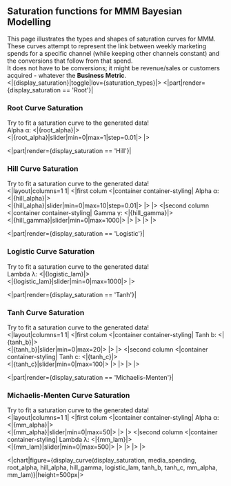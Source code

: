 ## Saturation functions for MMM Bayesian Modelling
This page illustrates the types and shapes of saturation curves for MMM. These curves attempt to represent the link between weekly marketing 
spends for a specific channel (while keeping other channels constant) and the conversions that follow from that spend. <br/>
It does not have to be conversions; it might be revenue/sales or customers acquired - whatever the **Business Metric**.
<br/>
<|{display_saturation}|toggle|lov={saturation_types}|>
<|part|render={display_saturation == 'Root'}|
### Root Curve Saturation
Try to fit a saturation curve to the generated data! <br/>
Alpha &alpha;: <|{root_alpha}|> <br/>
<|{root_alpha}|slider|min=0|max=1|step=0.01|>
|>

<|part|render={display_saturation == 'Hill'}|
### Hill Curve Saturation
Try to fit a saturation curve to the generated data! <br/>
<|layout|columns=1 1|
<|first colum
<|container container-styling|
Alpha &alpha;: <|{hill_alpha}|> <br/>
<|{hill_alpha}|slider|min=0|max=10|step=0.01|>
|>
|>
<|second column
<|container container-styling|
Gamma &gamma;: <|{hill_gamma}|> <br/>
<|{hill_gamma}|slider|min=0|max=1000|>
|>
|>
|>
|>

<|part|render={display_saturation == 'Logistic'}|
### Logistic Curve Saturation
Try to fit a saturation curve to the generated data! <br/>
Lambda &lambda;: <|{logistic_lam}|> <br/>
<|{logistic_lam}|slider|min=0|max=1000|>
|>

<|part|render={display_saturation == 'Tanh'}|
### Tanh Curve Saturation
Try to fit a saturation curve to the generated data! <br/>
<|layout|columns=1 1|
<|first colum
<|container container-styling|
Tanh b: <|{tanh_b}|> <br/>
<|{tanh_b}|slider|min=0|max=20|>
|>
|>
<|second column
<|container container-styling|
Tanh c: <|{tanh_c}|> <br/>
<|{tanh_c}|slider|min=0|max=100|>
|>
|>
|>
|>

<|part|render={display_saturation == 'Michaelis-Menten'}|
### Michaelis-Menten Curve Saturation
Try to fit a saturation curve to the generated data! <br/>
<|layout|columns=1 1|
<|first colum
<|container container-styling|
Alpha &alpha;: <|{mm_alpha}|> <br/>
<|{mm_alpha}|slider|min=0|max=50|>
|>
|>
<|second column
<|container container-styling|
Lambda &lambda;: <|{mm_lam}|> <br/>
<|{mm_lam}|slider|min=0|max=500|>
|>
|>
|>
|>


<|chart|figure={display_curve(display_saturation, media_spending, root_alpha, hill_alpha, hill_gamma, logistic_lam, tanh_b, tanh_c, mm_alpha, mm_lam)}|height=500px|>
